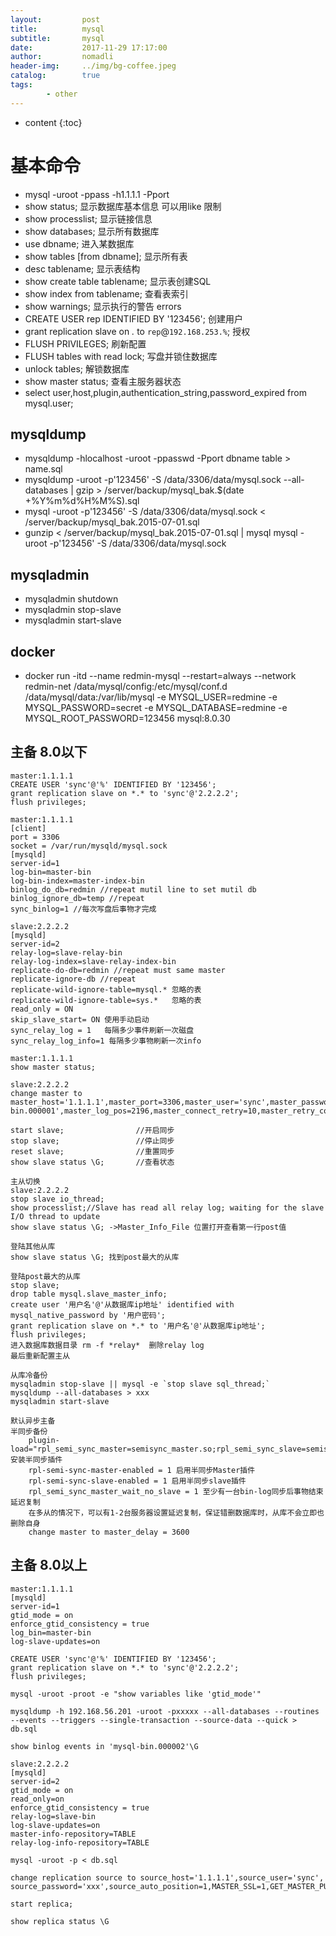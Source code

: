 ```yaml
---
layout:         post
title:          mysql
subtitle:       mysql
date:           2017-11-29 17:17:00
author:         nomadli
header-img:     ../img/bg-coffee.jpeg
catalog:        true
tags:
        - other
---
```


* content
{:toc} 

# 基本命令
- mysql -uroot -ppass -h1.1.1.1 -Pport
- show status; 显示数据库基本信息 可以用like 限制
- show processlist; 显示链接信息
- show databases; 显示所有数据库
- use dbname; 进入某数据库
- show tables [from dbname]; 显示所有表
- desc tablename; 显示表结构
- show create table tablename; 显示表创建SQL
- show index from tablename; 查看表索引
- show warnings; 显示执行的警告 errors
- CREATE USER rep IDENTIFIED BY '123456'; 创建用户
- grant replication slave on *.* to `rep`@`192.168.253.%`; 授权
- FLUSH PRIVILEGES; 刷新配置
- FLUSH tables with read lock; 写盘并锁住数据库
- unlock tables; 解锁数据库
- show master status; 查看主服务器状态
- select user,host,plugin,authentication_string,password_expired from mysql.user;

## mysqldump
- mysqldump -hlocalhost -uroot -ppasswd -Pport  dbname table > name.sql
- mysqldump -uroot -p'123456' -S /data/3306/data/mysql.sock --all-databases | gzip > /server/backup/mysql_bak.$(date +%Y%m%d%H%M%S).sql
- mysql -uroot -p'123456' -S /data/3306/data/mysql.sock < /server/backup/mysql_bak.2015-07-01.sql
- gunzip < /server/backup/mysql_bak.2015-07-01.sql | mysql mysql -uroot -p'123456' -S /data/3306/data/mysql.sock

## mysqladmin
- mysqladmin shutdown
- mysqladmin stop-slave
- mysqladmin start-slave

## docker
- docker run -itd --name redmin-mysql --restart=always --network redmin-net /data/mysql/config:/etc/mysql/conf.d /data/mysql/data:/var/lib/mysql -e MYSQL_USER=redmine -e MYSQL_PASSWORD=secret -e MYSQL_DATABASE=redmine -e MYSQL_ROOT_PASSWORD=123456 mysql:8.0.30

## 主备 8.0以下
```
master:1.1.1.1
CREATE USER 'sync'@'%' IDENTIFIED BY '123456';
grant replication slave on *.* to 'sync'@'2.2.2.2';
flush privileges;

master:1.1.1.1
[client]
port = 3306
socket = /var/run/mysqld/mysql.sock
[mysqld]
server-id=1
log-bin=master-bin
log-bin-index=master-index-bin
binlog_do_db=redmin //repeat mutil line to set mutil db
binlog_ignore_db=temp //repeat
sync_binlog=1 //每次写盘后事物才完成

slave:2.2.2.2
[mysqld]
server-id=2
relay-log=slave-relay-bin
relay-log-index=slave-relay-index-bin
replicate-do-db=redmin //repeat must same master
replicate-ignore-db //repeat
replicate-wild-ignore-table=mysql.* 忽略的表
replicate-wild-ignore-table=sys.*   忽略的表
read_only = ON
skip_slave_start= ON 使用手动启动
sync_relay_log = 1   每隔多少事件刷新一次磁盘
sync_relay_log_info=1 每隔多少事物刷新一次info

master:1.1.1.1
show master status;

slave:2.2.2.2
change master to master_host='1.1.1.1',master_port=3306,master_user='sync',master_password='123456',master_log_file='master-bin.000001',master_log_pos=2196,master_connect_retry=10,master_retry_count=86400;

start slave;				//开启同步
stop slave;					//停止同步
reset slave;				//重置同步
show slave status \G;		//查看状态

主从切换
slave:2.2.2.2
stop slave io_thread;
show processlist;//Slave has read all relay log; waiting for the slave I/O thread to update
show slave status \G; ->Master_Info_File 位置打开查看第一行post值

登陆其他从库
show slave status \G; 找到post最大的从库

登陆post最大的从库
stop slave;
drop table mysql.slave_master_info;
create user '用户名'@'从数据库ip地址' identified with mysql_native_password by '用户密码'; 
grant replication slave on *.* to '用户名'@'从数据库ip地址';
flush privileges; 
进入数据库数据目录 rm -f *relay*  删除relay log
最后重新配置主从

从库冷备份
mysqladmin stop-slave || mysql -e `stop slave sql_thread;`
mysqldump --all-databases > xxx
mysqladmin start-slave

默认异步主备
半同步备份
    plugin-load="rpl_semi_sync_master=semisync_master.so;rpl_semi_sync_slave=semisync_slave.so" 安装半同步插件
	rpl-semi-sync-master-enabled = 1 启用半同步Master插件
	rpl-semi-sync-slave-enabled = 1 启用半同步slave插件
	rpl_semi_sync_master_wait_no_slave = 1 至少有一台bin-log同步后事物结束
延迟复制
	在多从的情况下，可以有1-2台服务器设置延迟复制，保证错删数据库时，从库不会立即也删除自身
	change master to master_delay = 3600
```

## 主备 8.0以上
```
master:1.1.1.1
[mysqld]
server-id=1
gtid_mode = on
enforce_gtid_consistency = true
log_bin=master-bin
log-slave-updates=on

CREATE USER 'sync'@'%' IDENTIFIED BY '123456';
grant replication slave on *.* to 'sync'@'2.2.2.2';
flush privileges;

mysql -uroot -proot -e "show variables like 'gtid_mode'"

mysqldump -h 192.168.56.201 -uroot -pxxxxx --all-databases --routines --events --triggers --single-transaction --source-data --quick > db.sql

show binlog events in 'mysql-bin.000002'\G

slave:2.2.2.2
[mysqld]
server-id=2
gtid_mode = on
read_only=on
enforce_gtid_consistency = true
relay-log=slave-bin
log-slave-updates=on
master-info-repository=TABLE
relay-log-info-repository=TABLE

mysql -uroot -p < db.sql 

change replication source to source_host='1.1.1.1',source_user='sync', source_password='xxx',source_auto_position=1,MASTER_SSL=1,GET_MASTER_PUBLIC_KEY=1,MASTER_PUBLIC_KEY_PATH='/var/lib/mysql/public_key.pem';
 
start replica;

show replica status \G
```
